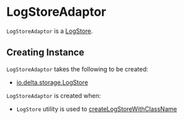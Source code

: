 # LogStoreAdaptor

`LogStoreAdaptor` is a [LogStore](LogStore.md).

## Creating Instance

`LogStoreAdaptor` takes the following to be created:

* <span id="logStoreImpl"> [io.delta.storage.LogStore](../LogStore.md)

`LogStoreAdaptor` is created when:

* `LogStore` utility is used to [createLogStoreWithClassName](LogStore.md#createLogStoreWithClassName)
